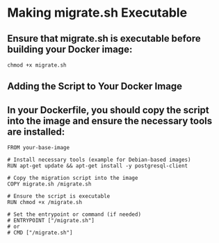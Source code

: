 # Making migrate.sh Executable
## Ensure that migrate.sh is executable before building your Docker image:
````
chmod +x migrate.sh
````

## Adding the Script to Your Docker Image
## In your Dockerfile, you should copy the script into the image and ensure the necessary tools are installed:
```
FROM your-base-image

# Install necessary tools (example for Debian-based images)
RUN apt-get update && apt-get install -y postgresql-client

# Copy the migration script into the image
COPY migrate.sh /migrate.sh

# Ensure the script is executable
RUN chmod +x /migrate.sh

# Set the entrypoint or command (if needed)
# ENTRYPOINT ["/migrate.sh"]
# or
# CMD ["/migrate.sh"]
```